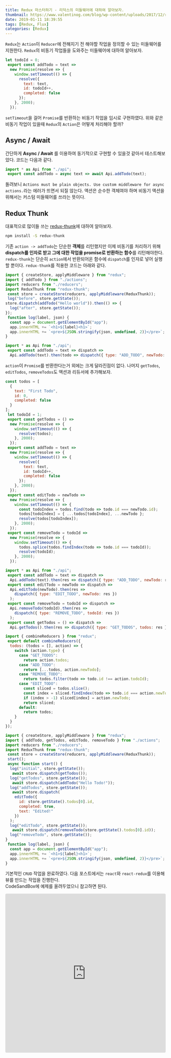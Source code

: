 ```yaml
---
title: Redux 마스터하기 - 리덕스의 미들웨어에 대하여 알아보자.
thumbnail: https://www.valentinog.com/blog/wp-content/uploads/2017/12/redux-react-tutorial-beginner-2018.png
date: 2019-01-11 18:39:55
tags: [Redux, Flux]
categories: [Redux]	
---
```


`Redux`는 `Action`이 `Reducer`에 전해지기 전 해야할 작업을 정의할 수 있는 미들웨어를 지원한다. `Redux`의 비동기 작업들을 도와주는 미들웨어에 대하여 알아보자.	

 <!-- more -->	

```js api.js	
let todoId = 0;	
 export const addTodo = text =>	
  new Promise(resolve => {	
    window.setTimeout(() => {	
      resolve({	
        text: text,	
        id: todoId++,	
        completed: false	
      });	
    }, 2000);	
  });	
```

 `setTimeout`을 걸어 `Promise`를 반환하는 비동기 작업을 임시로 구현하였다. 위와 같은 비동기 작업이 있을때 `Redux`의 `Action`은 어떻게 처리해야 할까?	


 ## Async / Await	

 간단하게 **Async / Await** 를 이용하여 동기적으로 구현할 수 있을것 같아서 테스트해보았다. 코드는 다음과 같다.	

```js actions.js	
import * as Api from "./api";	
 export const addTodo = async text => await Api.addTodo(text);	
```

 돌려보니 `Actions must be plain objects. Use custom middleware for async actions.`라는 에러가 뜨면서 되질 않는다. 액션은 순수한 객체여야 하며 비동기 액션을 위해서는 커스텀 미들웨어를 쓰라는 뜻이다.	

 ## Redux Thunk	

 대표적으로 많이들 쓰는 [redux-thunk](https://github.com/reduxjs/redux-thunk)에 대하여 알아보자. 	

```bash	
npm install -S redux-thunk	
```

 기존 `action -> addTodo`는 단순한 **객체**를 리턴했지만 이제 비동기를 처리하기 위해 **dispatch를 인자로 받고 그에 대한 작업을 promise로 반환하는 함수**를 리턴해야한다. 	
`redux-thunk`는 단순히 `action`에서 반환되어온 함수에 `dispatch`를 인자로 넣어 실행할 뿐이다. `redux-thunk`를 적용한 코드는 아래와 같다.	

```js index.js	
import { createStore, applyMiddleware } from "redux";	
import { addTodo } from "./actions";	
import reducers from "./reducers";	
import ReduxThunk from "redux-thunk";	
 const store = createStore(reducers, applyMiddleware(ReduxThunk));	
 log("before", store.getState());	
store.dispatch(addTodo("Hello world")).then(() => {	
  log("after", store.getState());	
});	
 function log(label, json) {	
  const app = document.getElementById("app");	
  app.innerHTML += `<h1>${label}<h1>`;	
  app.innerHTML += `<pre>${JSON.stringify(json, undefined, 2)}</pre>`;	
}	
```

```js actions.js	
import * as Api from "./api";	
 export const addTodo = text => dispatch =>	
  Api.addTodo(text).then(todo => dispatch({ type: "ADD_TODO", newTodo: todo }));	
```

`action`이 `Promise`를 반환한다는거 외에는 크게 달라진점이 없다. 나머지 `getTodos`, `editTodos`, `removeTodos`도 액션과 리듀서에 추가해보자.

```js api.js	
const todos = [	
  {	
    text: "First Todo",	
    id: 0,	
    completed: false	
  }	
];	
 let todoId = 1;	
 export const getTodos = () =>	
  new Promise(resolve => {	
    window.setTimeout(() => {	
      resolve(todos);	
    }, 2000);	
  });	
 export const addTodo = text =>	
  new Promise(resolve => {	
    window.setTimeout(() => {	
      resolve({	
        text: text,	
        id: todoId++,	
        completed: false	
      });	
    }, 2000);	
  });	
 export const editTodo = newTodo =>	
  new Promise(resolve => {	
    window.setTimeout(() => {	
      const todoIndex = todos.find(todo => todo.id === newTodo.id);	
      todos[todoIndex] = { ...todos[todoIndex], ...newTodo };	
      resolve(todos[todoIndex]);	
    }, 2000);	
  });	
 export const removeTodo = todoId =>	
  new Promise(resolve => {	
    window.setTimeout(() => {	
      todos.splice(todos.findIndex(todo => todo.id === todoId));	
      resolve(todoId);	
    }, 2000);	
  });	
```

 
```js actions.js	
import * as Api from "./api";	
 export const addTodo = text => dispatch =>	
  Api.addTodo(text).then(res => dispatch({ type: "ADD_TODO", newTodo: res }));	
 export const editTodo = newTodo => dispatch =>	
  Api.editTodo(newTodo).then(res =>	
    dispatch({ type: "EDIT_TODO", newTodo: res })	
  );	
 export const removeTodo = todoId => dispatch =>	
  Api.removeTodo(todoId).then(res =>	
    dispatch({ type: "REMOVE_TODO", todoId: res })	
  );	
 export const getTodos = () => dispatch =>	
  Api.getTodos().then(res => dispatch({ type: "GET_TODOS", todos: res }));	
```	


```js reducers.js	
import { combineReducers } from "redux";	
 export default combineReducers({	
  todos: (todos = [], action) => {	
    switch (action.type) {	
      case "GET_TODOS":	
        return action.todos;	
      case "ADD_TODO":	
        return [...todos, action.newTodo];	
      case "REMOVE_TODO":	
        return todos.filter(todo => todo.id !== action.todoId);	
      case "EDIT_TODO":	
        const sliced = todos.slice();	
        const index = sliced.findIndex(todo => todo.id === action.newTodo.id);	
        if (index > -1) sliced[index] = action.newTodo;	
        return sliced;	
      default:	
        return todos;	
    }	
  }	
});	
```

```js index.js	
import { createStore, applyMiddleware } from "redux";	
import { addTodo, getTodos, editTodo, removeTodo } from "./actions";	
import reducers from "./reducers";	
import ReduxThunk from "redux-thunk";	
 const store = createStore(reducers, applyMiddleware(ReduxThunk));	
 start();	
 async function start() {	
  log("initial", store.getState());	
   await store.dispatch(getTodos());	
  log("getTodos", store.getState());	
   await store.dispatch(addTodo("Hello Todo!"));	
  log("addTodos", store.getState());	
   await store.dispatch(	
    editTodo({	
      id: store.getState().todos[0].id,	
      completed: true,	
      text: "Edited!"	
    })	
  );	
  log("editTodo", store.getState());	
   await store.dispatch(removeTodo(store.getState().todos[0].id));	
  log("removeTodo", store.getState());	
}	
 function log(label, json) {	
  const app = document.getElementById("app");	
  app.innerHTML += `<h1>${label}<h1>`;	
  app.innerHTML += `<pre>${JSON.stringify(json, undefined, 2)}</pre>`;	
}	
```

 기본적인 `CRUD` 작업을 완료하였다. 다음 포스트에서는 `react`와 `react-redux`를 이용해 뷰를 만드는 작업을 진행한다.	
CodeSandBox에 예제를 올려두었으니 참고하면 된다.	

 <iframe src="https://codesandbox.io/embed/kmx0w14lo3" style="width:100%; height:500px; border:0; border-radius: 4px; overflow:hidden;" sandbox="allow-modals allow-forms allow-popups allow-scripts allow-same-origin"></iframe>
